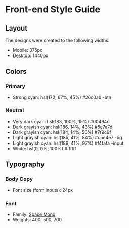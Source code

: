 # Front-end Style Guide

## Layout

The designs were created to the following widths:

- Mobile: 375px
- Desktop: 1440px

## Colors

### Primary

- Strong cyan: hsl(172, 67%, 45%) #26c0ab -btn


### Neutral

- Very dark cyan: hsl(183, 100%, 15%) #00494d
- Dark grayish cyan: hsl(186, 14%, 43%) #5e7a7d
- Dark grayish cyan: hsl(184, 14%, 56%) #7f9c9f
- Light grayish cyan: hsl(185, 41%, 84%) #c5e4e7  -bg
- Light grayish cyan: hsl(189, 41%, 97%) #f4fafa  -input
- White: hsl(0, 0%, 100%) #ffffff

## Typography

### Body Copy

- Font size (form inputs): 24px

### Font

- Family: [Space Mono](https://fonts.google.com/specimen/Space+Mono)
- Weights: 400, 500, 700
